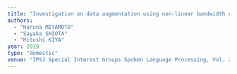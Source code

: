 ```yaml
---
title: "Investigation on data augmentation using non-linear bandwidth extension for automatic speaker verification"
authors:
  - "Haruna MIYAMOTO"
  - "Sayaka SHIOTA"
  - "Hitoshi KIYA"
year: 2019
type: "domestic"
venue: "IPSJ Special Interest Groups Spoken Language Processing, Vol. 2019-SLP-127, No. 28, pp. 1-5, 2019-06-22."
---
```


